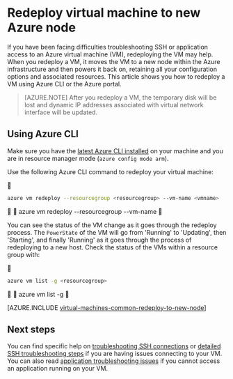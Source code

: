 <properties 
	pageTitle="Redeploy Linux Virtual Machines | Azure" 
	description="Describes how to redeploy Linux virtual machines to mitigate SSH connection issues." 
	services="virtual-machines-linux" 
	documentationCenter="virtual-machines" 
	authors="iainfoulds" 
	manager="timlt"
	tags="azure-resource-manager,top-support-issue" 
/>
	

<tags 
	ms.service="virtual-machines-linux" 
	ms.devlang="na" 
	ms.topic="support-article" 
	ms.tgt_pltfrm="vm-linux"
	ms.workload="infrastructure" 
	ms.date="06/28/2016" 
	wacn.date="" 
	ms.author="iainfou" 
/>

# Redeploy virtual machine to new Azure node

If you have been facing difficulties troubleshooting SSH or application access to an Azure virtual machine (VM), redeploying the VM may help. When you redeploy a VM, it moves the VM to a new node within the Azure infrastructure and then powers it back on, retaining all your configuration options and associated resources. This article shows you how to redeploy a VM using Azure CLI or the Azure portal.

> [AZURE.NOTE] After you redeploy a VM, the temporary disk will be lost and dynamic IP addresses associated with virtual network interface will be updated. 


## Using Azure CLI

Make sure you have the [latest Azure CLI installed](/documentation/articles/xplat-cli-install/) on your machine and you are in resource manager mode (`azure config mode arm`).

Use the following Azure CLI command to redeploy your virtual machine:


```bash
azure vm redeploy --resourcegroup <resourcegroup> --vm-name <vmname> 
```


	azure vm redeploy --resourcegroup <resourcegroup> --vm-name <vmname> 


You can see the status of the VM change as it goes through the redeploy process. The `PowerState` of the VM will go from 'Running' to 'Updating', then 'Starting', and finally 'Running' as it goes through the process of redeploying to a new host. Check the status of the VMs within a resource group with:


```bash
azure vm list -g <resourcegroup>
```


	azure vm list -g <resourcegroup>



[AZURE.INCLUDE [virtual-machines-common-redeploy-to-new-node](../../includes/virtual-machines-common-redeploy-to-new-node.md)]


## Next steps
You can find specific help on [troubleshooting SSH connections](/documentation/articles/virtual-machines-linux-troubleshoot-ssh-connection/) or [detailed SSH troubleshooting steps](/documentation/articles/virtual-machines-linux-detailed-troubleshoot-ssh-connection/) if you are having issues connecting to your VM. You can also read [application troubleshooting issues](/documentation/articles/virtual-machines-linux-troubleshoot-app-connection/) if you cannot access an application running on your VM.